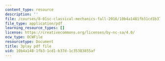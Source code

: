```yaml
---
content_type: resource
description: ''
file: /courses/8-01sc-classical-mechanics-fall-2016/10b4a1481fb31cd1b37d1c35383855af_vkWY73HnNYA.pdf
file_type: application/pdf
learning_resource_types: []
license: https://creativecommons.org/licenses/by-nc-sa/4.0/
ocw_type: OCWFile
resourcetype: Document
title: 3play pdf file
uid: 10b4a148-1fb3-1cd1-b37d-1c35383855af
---
```

